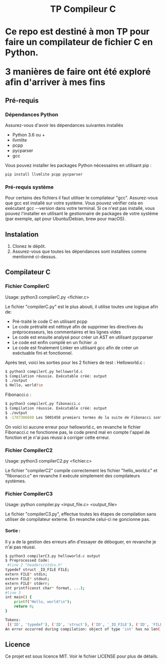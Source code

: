 <h1 align="center">TP Compileur C<h1>

<p>Ce repo est destiné à mon TP pour faire un compilateur de fichier C en Python.<br>
</p>

3 manières de faire ont été exploré afin d'arriver à mes fins

## Pré-requis
### Dépendances Python 
Assurez-vous d'avoir les dépendances suivantes installés 
- Python 3.6 ou + 
- llvmlite
- pcpp
- pycparser
- gcc

Vous pouvez installer les packages Python nécessaires en utilisant pip :
```sh
pip install llvmlite pcpp pycparser
```
### Pré-requis système 
Pour certains des fichiers il faut utiliser le compilateur "gcc". Assurez-vous que gcc est installé sur votre système. Vous pouvez vérifier cela en exécutant gcc --version dans votre terminal. Si ce n'est pas installé, vous pouvez l'installer en utilisant le gestionnaire de packages de votre système (par exemple, apt pour Ubuntu/Debian, brew pour macOS).

## Instalation 
1. Clonez le dépôt.
2. Assurez-vous que toutes les dépendances sont installées comme mentionné ci-dessus.

## Compilateur C
### Fichier CompilerC
Usage: python3 compilerC.py <fichier.c>

Le fichier "compilerC.py" est le plus abouti, il utilise toutes une logique afin de: 
- Pré-traité le code C en utilisant pcpp
- Le code prétraité est néttoyé afin de supprimer les directives du préprocesseurs, les commentaires et les lignes vides
- Le code est ensuite analysé pour créer un AST en utilisant pycparser
- Le code est enfin compilé en un fichier .o 
- Le code est finalement Linker en utilisant gcc afin de créer un exéctuable fini et fonctionnel. 

Après test, voici les sorties pour les 2 fichiers de test : 
Helloworld.c : 
```sh 
$ python3 compilerC.py helloworld.c
$ Compilation réussie. Exécutable créé: output
$ ./output
$ Hello, world!\n
```

Fibonacci.c : 
```sh
$ python3 compilerC.py fibonacci.c
$ Compilation réussie. Exécutable créé: output
$ ./output
$ -1787386600 Les 5001458 premiers termes de la suite de Fibonacci sont :\n
```

On voici ici aucune erreur pour helloworld.c, en revanche le fichier Fibonacci.c ne fonctionne pas, le code prend mal en compte l'appel de fonction et je n'ai pas réussi à corriger cette erreur.

### Fichier CompilerC2
Usage: python3 compilerC2.py <fichier.c>

Le fichier "compilerC2" compile correctement les fichier "hello_world.c" et "fibonacci.c" en revanche il exécute simplement des compilateurs systèmes. 


### Fichier CompilerC3
Usage: python compiler.py <input_file.c> <output_file>

Le fichier "compilerC3.py", effectue toutes les étapes de compilation sans utiliser de compilateur externe. En revanche celui-ci ne goncionne pas. 

#### Sortie :
Il y a de la gestion des erreurs afin d'essayer de déboguer, en revanche je n'ai pas réussi. 
```sh 
$ python3 compilerC3.py helloworld.c output
$ Preprocessed Code:
 #line 2 "headers/stdio.h"
typedef struct _IO_FILE FILE;
extern FILE* stdin;
extern FILE* stdout;
extern FILE* stderr;
int printf(const char* format, ...);
#line 3
int main() {
    printf("Hello, world!\n");
    return 0;
}

Tokens:
 [('ID', 'typedef'), ('ID', 'struct'), ('ID', '_IO_FILE'), ('ID', 'FILE'), ('SEMI', ';'), ('ID', 'extern'), ('ID', 'FILE'), ('OP', '*'), ('ID', 'stdin'), ('SEMI', ';'), ('ID', 'extern'), ('ID', 'FILE'), ('OP', '*'), ('ID', 'stdout'), ('SEMI', ';'), ('ID', 'extern'), ('ID', 'FILE'), ('OP', '*'), ('ID', 'stderr'), ('SEMI', ';'), ('KEYWORD', 'int'), ('ID', 'printf'), ('LPAREN', '('), ('ID', 'const'), ('KEYWORD', 'char'), ('OP', '*'), ('ID', 'format'), ('COMMA', ','), ('DOT', '.'), ('DOT', '.'), ('DOT', '.'), ('RPAREN', ')'), ('SEMI', ';'), ('KEYWORD', 'int'), ('ID', 'main'), ('LPAREN', '('), ('RPAREN', ')'), ('LBRACE', '{'), ('ID', 'printf'), ('LPAREN', '('), ('STRING', '"Hello, world!\\n"'), ('RPAREN', ')'), ('SEMI', ';'), ('KEYWORD', 'return'), ('NUMBER', '0'), ('SEMI', ';'), ('RBRACE', '}'), ('EOF', 'EOF')]
An error occurred during compilation: object of type 'int' has no len()
```

## Licence
Ce projet est sous licence MIT. Voir le fichier LICENSE pour plus de détails.


